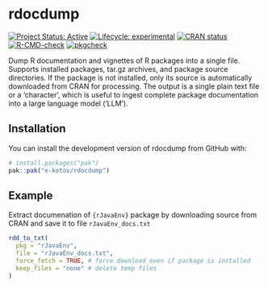 

<!-- README.md is generated from README.Rmd. Please edit that file -->

# rdocdump

<!-- badges: start -->

[![Project Status:
Active](https://www.repostatus.org/badges/latest/active.svg)](https://www.repostatus.org/#active)
[![Lifecycle:
experimental](https://img.shields.io/badge/lifecycle-experimental-orange.svg)](https://lifecycle.r-lib.org/articles/stages.html#experimental)
[![CRAN
status](https://www.r-pkg.org/badges/version/rdocdump.png)](https://CRAN.R-project.org/package=rdocdump)
[![R-CMD-check](https://github.com/e-kotov/rdocdump/actions/workflows/R-CMD-check.yaml/badge.svg)](https://github.com/e-kotov/rdocdump/actions/workflows/R-CMD-check.yaml)
[![pkgcheck](https://github.com/e-kotov/rdocdump/workflows/pkgcheck/badge.svg)](https://github.com/e-kotov/rdocdump/actions?query=workflow%3Apkgcheck)
<!-- badges: end -->

Dump R documentation and vignettes of R packages into a single file.
Supports installed packages, tar.gz archives, and package source
directories. If the package is not installed, only its source is
automatically downloaded from CRAN for processing. The output is a
single plain text file or a ‘character’, which is useful to ingest
complete package documentation into a large language model (‘LLM’).

## Installation

You can install the development version of rdocdump from GitHub with:

``` r
# install.packages("pak")
pak::pak("e-kotov/rdocdump")
```

## Example

Extract documenation of `{rJavaEnv}` package by downloading source from
CRAN and save it to file `rJavaEnv_docs.txt`

``` r
rdd_to_txt(
  pkg = "rJavaEnv",
  file = "rJavaEnv_docs.txt",
  force_fetch = TRUE, # force download even if package is installed
  keep_files = "none" # delete temp files
)
```
